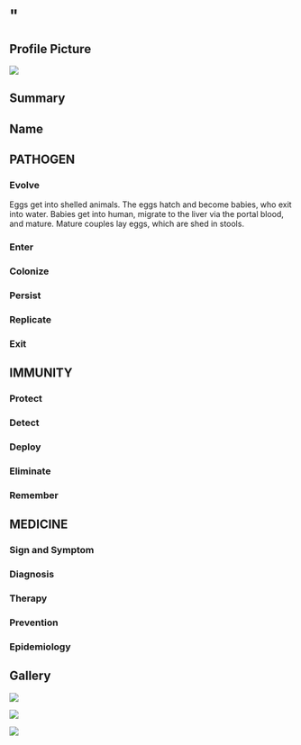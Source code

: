 # "

## Profile Picture

![](1.jpeg)

## Summary

## Name

## PATHOGEN

### Evolve

Eggs get into shelled animals.
The eggs hatch and become babies, who exit into water.
Babies get into human, migrate to the liver via the portal blood, and mature.
Mature couples lay eggs, which are shed in stools.

### Enter

### Colonize

### Persist

### Replicate

### Exit

## IMMUNITY

### Protect

### Detect

### Deploy

### Eliminate

### Remember

## MEDICINE

### Sign and Symptom

### Diagnosis

### Therapy

### Prevention

### Epidemiology

## Gallery

![](2.jpeg)

![](3.jpeg)

![](4.jpeg)
